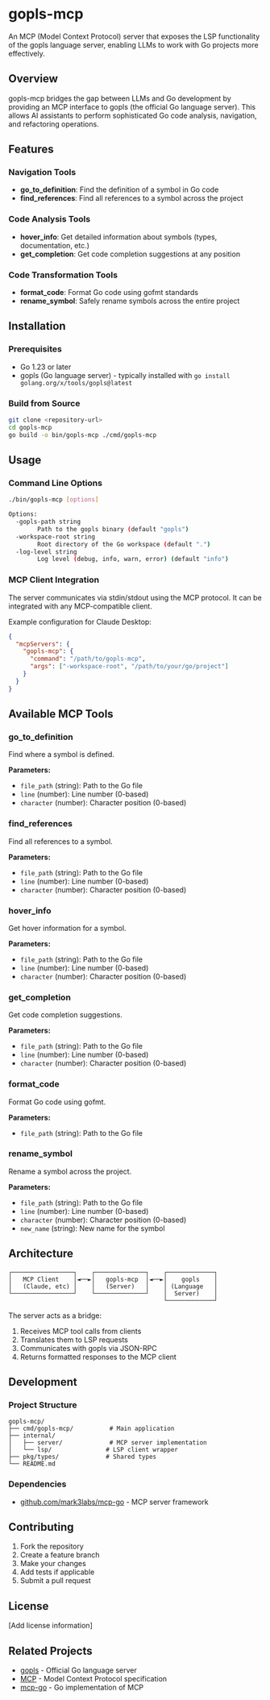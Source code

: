 # gopls-mcp

An MCP (Model Context Protocol) server that exposes the LSP functionality of the gopls language server, enabling LLMs to work with Go projects more effectively.

## Overview

gopls-mcp bridges the gap between LLMs and Go development by providing an MCP interface to gopls (the official Go language server). This allows AI assistants to perform sophisticated Go code analysis, navigation, and refactoring operations.

## Features

### Navigation Tools
- **go_to_definition**: Find the definition of a symbol in Go code
- **find_references**: Find all references to a symbol across the project

### Code Analysis Tools  
- **hover_info**: Get detailed information about symbols (types, documentation, etc.)
- **get_completion**: Get code completion suggestions at any position

### Code Transformation Tools
- **format_code**: Format Go code using gofmt standards
- **rename_symbol**: Safely rename symbols across the entire project

## Installation

### Prerequisites
- Go 1.23 or later
- gopls (Go language server) - typically installed with `go install golang.org/x/tools/gopls@latest`

### Build from Source
```bash
git clone <repository-url>
cd gopls-mcp
go build -o bin/gopls-mcp ./cmd/gopls-mcp
```

## Usage

### Command Line Options
```bash
./bin/gopls-mcp [options]

Options:
  -gopls-path string
        Path to the gopls binary (default "gopls")
  -workspace-root string
        Root directory of the Go workspace (default ".")
  -log-level string
        Log level (debug, info, warn, error) (default "info")
```

### MCP Client Integration

The server communicates via stdin/stdout using the MCP protocol. It can be integrated with any MCP-compatible client.

Example configuration for Claude Desktop:
```json
{
  "mcpServers": {
    "gopls-mcp": {
      "command": "/path/to/gopls-mcp",
      "args": ["-workspace-root", "/path/to/your/go/project"]
    }
  }
}
```

## Available MCP Tools

### go_to_definition
Find where a symbol is defined.

**Parameters:**
- `file_path` (string): Path to the Go file
- `line` (number): Line number (0-based)  
- `character` (number): Character position (0-based)

### find_references
Find all references to a symbol.

**Parameters:**
- `file_path` (string): Path to the Go file
- `line` (number): Line number (0-based)
- `character` (number): Character position (0-based)

### hover_info
Get hover information for a symbol.

**Parameters:**
- `file_path` (string): Path to the Go file
- `line` (number): Line number (0-based)
- `character` (number): Character position (0-based)

### get_completion
Get code completion suggestions.

**Parameters:**
- `file_path` (string): Path to the Go file
- `line` (number): Line number (0-based)
- `character` (number): Character position (0-based)

### format_code
Format Go code using gofmt.

**Parameters:**
- `file_path` (string): Path to the Go file

### rename_symbol
Rename a symbol across the project.

**Parameters:**
- `file_path` (string): Path to the Go file
- `line` (number): Line number (0-based)
- `character` (number): Character position (0-based)  
- `new_name` (string): New name for the symbol

## Architecture

```
┌─────────────────┐    ┌──────────────┐    ┌─────────────┐
│   MCP Client    │◄──►│   gopls-mcp  │◄──►│    gopls    │
│   (Claude, etc) │    │   (Server)   │    │ (Language   │
└─────────────────┘    └──────────────┘    │  Server)    │
                                           └─────────────┘
```

The server acts as a bridge:
1. Receives MCP tool calls from clients
2. Translates them to LSP requests
3. Communicates with gopls via JSON-RPC
4. Returns formatted responses to the MCP client

## Development

### Project Structure
```
gopls-mcp/
├── cmd/gopls-mcp/          # Main application
├── internal/
│   ├── server/             # MCP server implementation
│   └── lsp/               # LSP client wrapper
├── pkg/types/             # Shared types
└── README.md
```

### Dependencies
- [github.com/mark3labs/mcp-go](https://github.com/mark3labs/mcp-go) - MCP server framework

## Contributing

1. Fork the repository
2. Create a feature branch
3. Make your changes
4. Add tests if applicable
5. Submit a pull request

## License

[Add license information]

## Related Projects

- [gopls](https://github.com/golang/tools/tree/master/gopls) - Official Go language server
- [MCP](https://modelcontextprotocol.io/) - Model Context Protocol specification
- [mcp-go](https://github.com/mark3labs/mcp-go) - Go implementation of MCP
